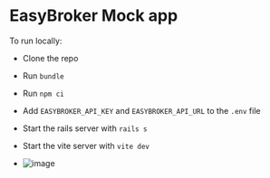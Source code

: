 # EasyBroker Mock app

To run locally:

- Clone the repo
- Run `bundle`
- Run `npm ci`
- Add `EASYBROKER_API_KEY` and `EASYBROKER_API_URL` to the `.env` file
- Start the rails server with `rails s`
- Start the vite server with `vite dev`

- ![image](https://github.com/user-attachments/assets/f7ecc8d2-6b93-4fdc-b1b6-bd2068c96a68)
